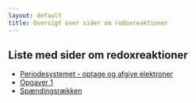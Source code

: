 ```yaml
---
layout: default
title: Oversigt over sider om redoxreaktioner
---
```


## Liste med sider om redoxreaktioner

- [Periodesystemet - optage og afgive elektroner](./optag_afgiv_e.md)
- [Opgaver 1](./redox_opg1.html)
- [Spændingsrækken](./spaendingsraekken.md)